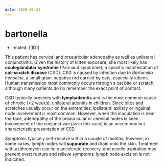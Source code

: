 ```yaml
---
date: 2020-10-31
---
```


# bartonella

- related: [[ID]]

<!-- cat scratch sx, rx -->

This patient has cervical and preauricular  adenopathy as well as unilateral conjunctivitis. Given the history of  kitten exposure, she most likely has **oculoglandular syndrome** (Parinaud syndrome), a specific manifestation of **cat-scratch disease** (CSD). CSD is caused by infection due to _Bartonella henselae_, a small gram-negative rod carried by cats, especially kittens. Human  transmission most commonly occurs through a cat bite or scratch,  although many patients do no remember the exact point of contact.

CSD typically presents with **lymphadenitis** and is the most common cause of chronic (>2 weeks), unilateral  adenitis in children. Since bites and scratches usually occur on the  extremities, ipsilateral axillary or inguinal node involvement is most  common. However, when the inoculation is near the face, adenopathy of  the preauricular or cervical nodes is seen. Involvement of the  conjunctivae (as in this case) is an uncommon but characteristic  presentation of CSD.

Symptoms typically self-resolve within a couple of months; however, in some cases, lymph nodes will **suppurate** and drain onto the skin. Treatment with azithromycin can help  accelerate recovery, and needle aspiration may prevent overt rupture and relieve symptoms; lymph node excision is not indicated.
